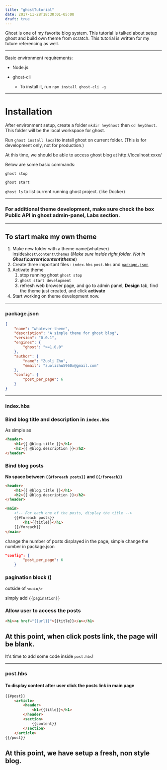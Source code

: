 ```yaml
---
title: "ghostTutorial"
date: 2017-11-28T18:30:01-05:00
draft: true
---
```


Ghost is one of my favorite blog system. This tutorial is talked about setup ghost and build own theme from scratch. This tutorial is written for my future referencing as well.

---

Basic environment requirements:

- Node.js

- ghost-cli

  - To install it, run `npm install ghost-cli -g`

---
# Installation

After environment setup, create a folder `mkdir heyGhost` then `cd heyGhost`. This folder will be the local workspace for ghost. 

Run `ghost install local`to install ghost on current folder. (This is for development only, not for production.)

At this time, we should be able to access ghost blog at http://localhost:xxxx/

Below are some basic commands:

`ghost stop`

`ghost start`

`ghost ls` to list current running ghost project. (like Docker)

---

### For additional theme development, make sure check the box Public API in ghost admin-panel, **Labs** section.

---

## To start make my own theme

1. Make new folder with a theme name(whatever) inside`Ghost\content\themes`
  (_Make sure inside right folder. Not in *__Ghost\current\content\theme__*_)
2. Create three important files : `index.hbs` `post.hbs` and [`package.json`](#package.json)
3. Activate theme
   1. stop running ghost `ghost stop`
   2. `ghost start development`
   3. refresh web browser page, and go to admin panel, **Design** tab, find the theme just created, and click **activate**
4. Start working on theme development now.

---
### package.json

```json
{
    "name": "whatever-theme",
    "description": "A simple theme for ghost blog",
    "version": "0.0.1",
    "engines": {
        "ghost": ">=1.0.0"
    },
    "author": {
        "name": "Zuoli Zhu",
        "email": "zuolizhu5960x@gmail.com"
    },
    "config": {
        "post_per_page": 6
    }
}
```



---

### index.hbs

### Bind blog title and description in `index.hbs`

As simple as 

```html
<header>
    <h1>{{ @blog.title }}</h1>
    <h2>{{ @blog.description }}</h2>
</header>
```

### Bind blog posts

**No space between `{{#foreach posts}}` and `{{/foreach}}`**

```html
<header>
    <h1>{{ @blog.title }}</h1>
    <h2>{{ @blog.description }}</h2>
</header>

<main>
    <!-- For each one of the posts, display the title -->
    {{#foreach posts}}
        <h1>{{title}}</h1>
    {{/foreach}}
</main>
```

change the number of posts displayed in the page, simple change the number in package.json

```json
"config": {
        "post_per_page": 6
    }
```

### pagination block (<the buttons to switch pages>)

outside of `<main/>`

simply add `{{pagination}}`



### Allow user to access the posts

```html
<h1><a href="{{url}}">{{title}}</a></h1>
```



## At this point, when click posts link, the page will be blank.

It's time to add some code inside `post.hbs`!

---

### post.hbs

#### To display content after user click the posts link in main page

```html
{{#post}}
    <article>
        <header>
            <h1>{{title}}</h1>
        </header>
        <section>
            {{content}}
        </section>
    </article>
{{/post}}
```



## At this point, we have setup a fresh, non style blog.